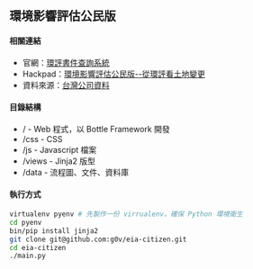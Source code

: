 環境影響評估公民版
----

#### 相關連結 ####
* 官網：[環評書件查詢系統](http://eiareport.epa.gov.tw/EIAWEB/Main.aspx?func=00)
* Hackpad：[環境影響評估公民版--從環評看土地變更](https://g0v.hackpad.com/--P8EaNXkcT11)
* 資料來源：[台灣公司資料](http://company.g0v.ronny.tw/)

#### 目錄結構 ####
* /      - Web 程式，以 Bottle Framework 開發
* /css   - CSS
* /js    - Javascript 檔案
* /views - Jinja2 版型
* /data  - 流程圖、文件、資料庫

#### 執行方式 ####
```sh
virtualenv pyenv # 先製作一份 virrualenv，確保 Python 環境衛生
cd pyenv
bin/pip install jinja2
git clone git@github.com:g0v/eia-citizen.git
cd eia-citizen
./main.py
```
